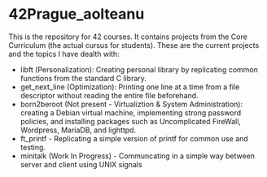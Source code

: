 # 42Prague_aolteanu
This is the repository for 42 courses. It contains projects from the Core Curriculum (the actual cursus for students). These are the current projects and the topics I have dealth with:
- libft (Personalization): Creating personal library by replicating common functions from the standard C library.
- get_next_line (Optimization): Printing one line at a time from a file descriptor without reading the entire file beforehand.
- born2beroot (Not present - Virtualiztion & System Administration): creating a Debian virtual machine, implementing strong password policies, and installing packages such as Uncomplicated FireWall, Wordpress, MariaDB, and lighttpd.
- ft_printf - Replicating a simple version of printf for common use and testing.
- minitalk (Work In Progress) - Communcating in a simple way between server and client using UNIX signals
